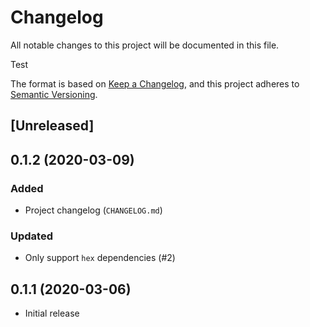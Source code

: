# Changelog

All notable changes to this project will be documented in this file.


Test

The format is based on [Keep a Changelog](https://keepachangelog.com/en/1.0.0/), and this project adheres to [Semantic Versioning](https://semver.org/spec/v2.0.0.html).

## [Unreleased]

## 0.1.2 (2020-03-09)

### Added

- Project changelog (`CHANGELOG.md`)

### Updated

- Only support `hex` dependencies (#2)

## 0.1.1 (2020-03-06)

- Initial release
